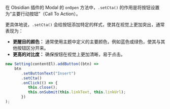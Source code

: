 在 Obsidian 插件的 Modal 的 `onOpen` 方法中，`.setCta()` 的作用是将按钮设置为“主要行动按钮”（Call To Action）。

更具体地说，`.setCta()` 会给按钮添加特定的样式，使其在视觉上更加突出，通常表现为：

- **更醒目的颜色：** 通常使用主题中定义的主要颜色，例如蓝色或绿色，使其与其他按钮区分开来。
- **更高的对比度：** 确保按钮在视觉上更加清晰，易于点击。

```js
new Setting(contentEl).addButton((btn) =>  
    btn  
       .setButtonText("Insert")  
       .setCta()  
       .onClick(() => {  
          this.close();  
          this.onSubmit(this.linkText, this.linkUrl);  
       })  
);
```